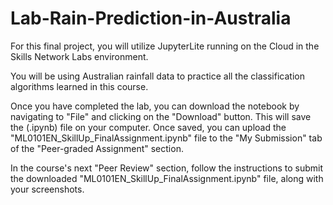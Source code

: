 # Lab-Rain-Prediction-in-Australia

For this final project, you will utilize JupyterLite running on the Cloud in the Skills Network Labs environment. 

You will be using Australian rainfall data to practice all the classification algorithms learned in this course.

Once you have completed the lab, you can download the notebook by navigating to "File" and clicking on the "Download" button. This will save the (.ipynb) file on your computer. Once saved, you can upload the "ML0101EN_SkillUp_FinalAssignment.ipynb" file to the "My Submission" tab of the "Peer-graded Assignment" section.

In the course's next "Peer Review" section, follow the instructions to submit the downloaded "ML0101EN_SkillUp_FinalAssignment.ipynb" file, along with your screenshots.
